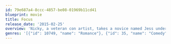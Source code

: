 ```yaml
---
id: 79e687a4-8ccc-4857-be08-01969b11cd41
blueprint: movie
title: Focus
release_date: '2015-02-25'
overview: 'Nicky, a veteran con artist, takes a novice named Jess under his wing. While Nicky teaches Jess the tricks of the trade, the pair become romantically involved; but, when Jess gets uncomfortably close, Nicky ends their relationship. Three years later, Nicky is in Buenos Aires working a very dangerous scheme when Jess -- now an accomplished femme fatale -- unexpectedly shows up. Her appearance throws Nicky for a loop at a time when he cannot afford to be off his game.'
genres: '[{"id": 10749, "name": "Romance"}, {"id": 35, "name": "Comedy"}, {"id": 80, "name": "Crime"}, {"id": 18, "name": "Drama"}]'
---
```

